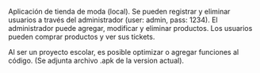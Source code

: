 Aplicación de tienda de moda (local).
Se pueden registrar y eliminar usuarios a través del administrador (user: admin, pass: 1234).
El administrador puede agregar, modificar y eliminar productos.
Los usuarios pueden comprar productos y ver sus tickets.

Al ser un proyecto escolar, es posible optimizar o agregar funciones al código.
(Se adjunta archivo .apk de la version actual).
